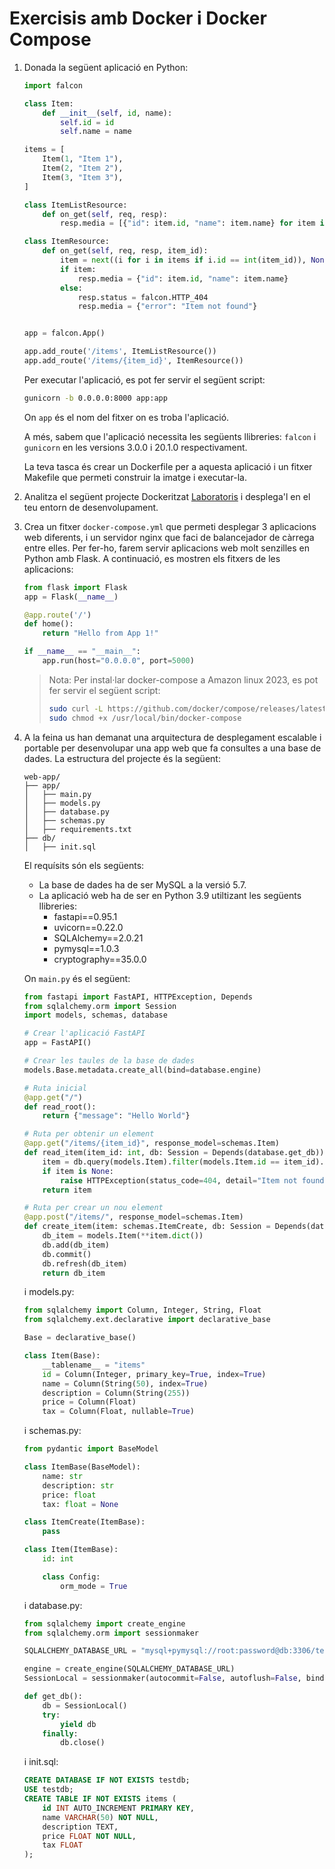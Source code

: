 # Exercisis amb Docker i Docker Compose

1. Donada la següent aplicació en Python:

    ```python
    import falcon

    class Item:
        def __init__(self, id, name):
            self.id = id
            self.name = name

    items = [
        Item(1, "Item 1"),
        Item(2, "Item 2"),
        Item(3, "Item 3"),
    ]

    class ItemListResource:
        def on_get(self, req, resp):
            resp.media = [{"id": item.id, "name": item.name} for item in items]

    class ItemResource:
        def on_get(self, req, resp, item_id):
            item = next((i for i in items if i.id == int(item_id)), None)
            if item:
                resp.media = {"id": item.id, "name": item.name}
            else:
                resp.status = falcon.HTTP_404
                resp.media = {"error": "Item not found"}


    app = falcon.App()

    app.add_route('/items', ItemListResource())
    app.add_route('/items/{item_id}', ItemResource())
    ```

    Per executar l'aplicació, es pot fer servir el següent script:

    ```bash
    gunicorn -b 0.0.0.0:8000 app:app
    ```

    On `app` és el nom del fitxer on es troba l'aplicació.

    A més, sabem que l'aplicació necessita les següents llibreries: `falcon` i `gunicorn` en les versions 3.0.0 i 20.1.0 respectivament.

    La teva tasca és crear un Dockerfile per a aquesta aplicació i un fitxer Makefile que permeti construir la imatge i executar-la.

2. Analitza el següent projecte Dockeritzat [Laboratoris](https://github.com/AMSA-2425-GEI-UDL) i desplega'l en el teu entorn de desenvolupament.

3. Crea un fitxer `docker-compose.yml` que permeti desplegar 3 aplicacions web diferents, i un servidor nginx que faci de balancejador de càrrega entre elles. Per fer-ho, farem servir aplicacions web molt senzilles en Python amb Flask. A continuació, es mostren els fitxers de les aplicacions:

    ```python
    from flask import Flask
    app = Flask(__name__)

    @app.route('/')
    def home():
        return "Hello from App 1!"

    if __name__ == "__main__":
        app.run(host="0.0.0.0", port=5000)
    ```

    > Nota: Per instal·lar docker-compose a Amazon linux 2023, es pot fer servir el següent script:
    >
    > ```bash
    > sudo curl -L https://github.com/docker/compose/releases/latest/download/docker-compose-$(uname -s)-$(uname -m) -o /usr/local/bin/docker-compose
    > sudo chmod +x /usr/local/bin/docker-compose
    > ```

4. A la feina us han demanat una arquitectura de desplegament escalable i portable per desenvolupar una app web que fa consultes a una base de dades. La estructura del projecte és la següent:

    ```plaintext
    web-app/
    ├── app/
    │   ├── main.py
    │   ├── models.py
    │   ├── database.py
    │   ├── schemas.py
    │   ├── requirements.txt
    ├── db/
    │   ├── init.sql
    ```

    El requísits són els següents:

    - La base de dades ha de ser MySQL a la versió 5.7.
    - La aplicació web ha de ser en Python 3.9 utiltizant les següents llibreries:
      - fastapi==0.95.1
      - uvicorn==0.22.0
      - SQLAlchemy==2.0.21
      - pymysql==1.0.3
      - cryptography==35.0.0

    On `main.py` és el següent:

    ```python
    from fastapi import FastAPI, HTTPException, Depends
    from sqlalchemy.orm import Session
    import models, schemas, database

    # Crear l'aplicació FastAPI
    app = FastAPI()

    # Crear les taules de la base de dades
    models.Base.metadata.create_all(bind=database.engine)

    # Ruta inicial
    @app.get("/")
    def read_root():
        return {"message": "Hello World"}

    # Ruta per obtenir un element
    @app.get("/items/{item_id}", response_model=schemas.Item)
    def read_item(item_id: int, db: Session = Depends(database.get_db)):
        item = db.query(models.Item).filter(models.Item.id == item_id).first()
        if item is None:
            raise HTTPException(status_code=404, detail="Item not found")
        return item

    # Ruta per crear un nou element
    @app.post("/items/", response_model=schemas.Item)
    def create_item(item: schemas.ItemCreate, db: Session = Depends(database.get_db)):
        db_item = models.Item(**item.dict())
        db.add(db_item)
        db.commit()
        db.refresh(db_item)
        return db_item
    ```

    i models.py:

    ```python
    from sqlalchemy import Column, Integer, String, Float
    from sqlalchemy.ext.declarative import declarative_base

    Base = declarative_base()

    class Item(Base):
        __tablename__ = "items"
        id = Column(Integer, primary_key=True, index=True)
        name = Column(String(50), index=True)
        description = Column(String(255))
        price = Column(Float)
        tax = Column(Float, nullable=True)
    ```

    i schemas.py:

    ```python
    from pydantic import BaseModel

    class ItemBase(BaseModel):
        name: str
        description: str
        price: float
        tax: float = None

    class ItemCreate(ItemBase):
        pass

    class Item(ItemBase):
        id: int

        class Config:
            orm_mode = True
    ```

    i database.py:

    ```python
    from sqlalchemy import create_engine
    from sqlalchemy.orm import sessionmaker

    SQLALCHEMY_DATABASE_URL = "mysql+pymysql://root:password@db:3306/testdb"

    engine = create_engine(SQLALCHEMY_DATABASE_URL)
    SessionLocal = sessionmaker(autocommit=False, autoflush=False, bind=engine)

    def get_db():
        db = SessionLocal()
        try:
            yield db
        finally:
            db.close()
    ```

    i init.sql:

    ```sql
    CREATE DATABASE IF NOT EXISTS testdb;
    USE testdb;
    CREATE TABLE IF NOT EXISTS items (
        id INT AUTO_INCREMENT PRIMARY KEY,
        name VARCHAR(50) NOT NULL,
        description TEXT,
        price FLOAT NOT NULL,
        tax FLOAT
    );
    ```
